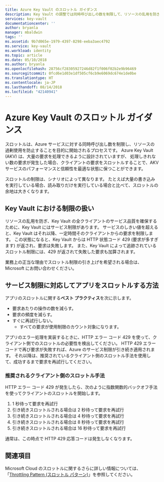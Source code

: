 ```yaml
---
title: Azure Key Vault のスロットル ガイダンス
description: Key Vault の調整では同時呼び出しの数を制限して、リソースの乱用を防ぎます。
services: key-vault
documentationcenter: ''
author: bryanla
manager: mbaldwin
tags: ''
ms.assetid: 9b7d065e-1979-4397-8298-eeba3aec4792
ms.service: key-vault
ms.workload: identity
ms.topic: article
ms.date: 05/10/2018
ms.author: bryanla
ms.openlocfilehash: 28756cf28305927246d82f1f006f02b2e9b96469
ms.sourcegitcommit: 0fcd6e1d03e1df505cf6cb9e6069dc674e1de0be
ms.translationtype: HT
ms.contentlocale: ja-JP
ms.lasthandoff: 08/14/2018
ms.locfileid: "42140941"
---
```

# <a name="azure-key-vault-throttling-guidance"></a>Azure Key Vault のスロットル ガイダンス

スロットルは、Azure サービスに対する同時呼び出し数を制限し、リソースの過剰使用を防止することを目的に開始されるプロセスです。 Azure Key Vault (AKV) は、大量の要求を処理できるように設計されていますが、 処理しきれない数の要求が発生した場合、クライアントの要求をスロットルすることで、AKV サービスのパフォーマンスと信頼性を最適な状態に保つことができます。

スロットルの制限は、シナリオによって異なります。 たとえば大量の書き込みを実行している場合、読み取りだけを実行している場合と比べて、スロットルの余地は大きくなります。

## <a name="how-does-key-vault-handle-its-limits"></a>Key Vault における制限の扱い

リソースの乱用を防ぎ、Key Vault の全クライアントのサービス品質を確保するために、Key Vault にはサービス制限があります。 サービスのしきい値を超えると、Key Vault はそれ以降、一定時間そのクライアントからの要求を制限します。 この状態になると、Key Vault からは HTTP 状態コード 429 (要求が多すぎます) が返され、要求は失敗します。 また、Key Vault によって追跡されているスロットル制限には、429 が返されて失敗した要求も加算されます。 

業務上の正当な理由でスロットル制限の引き上げを希望される場合は、Microsoft にお問い合わせください。


## <a name="how-to-throttle-your-app-in-response-to-service-limits"></a>サービス制限に対応してアプリをスロットルする方法

アプリのスロットルに関する**ベスト プラクティス**を次に示します。
- 要求あたりの操作の数を減らす。
- 要求の頻度を減らす。
- すぐに再試行しない。 
    - すべての要求が使用制限のカウント対象になります。

アプリのエラー処理を実装するときに、HTTP エラー コード 429 を使って、クライアント側でのスロットルの必要性を検出してください。 HTTP 429 エラー コードで再び要求が失敗すれば、Azure のサービス制限が引き続き適用されます。 それ以降は、推奨されているクライアント側のスロットル手法を使用して、成功するまで要求を再試行してください。

### <a name="recommended-client-side-throttling-method"></a>推奨されるクライアント側のスロットル手法

HTTP エラー コード 429 が発生したら、次のように指数関数的バックオフ手法を使ってクライアントのスロットルを開始します。

1. 1 秒待って要求を再試行
2. 引き続きスロットルされる場合は 2 秒待って要求を再試行
3. 引き続きスロットルされる場合は 4 秒待って要求を再試行
4. 引き続きスロットルされる場合は 8 秒待って要求を再試行
5. 引き続きスロットルされる場合は 16 秒待って要求を再試行

通常は、この時点で HTTP 429 応答コードは発生しなくなります。

## <a name="see-also"></a>関連項目

Microsoft Cloud のスロットルに関するさらに詳しい情報については、「[Throttling Pattern (スロットル パターン)](https://docs.microsoft.com/azure/architecture/patterns/throttling)」を参照してください。

